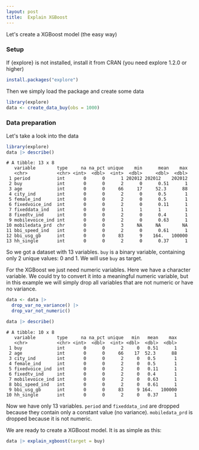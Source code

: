 ```yaml
---
layout: post
title:  Explain XGBoost
---
```


Let's create a XGBoost model (the easy way)

### Setup

If {explore} is not installed, install it from CRAN (you need explore 1.2.0 or higher)

```R
install.packages("explore") 
```

Then we simply load the package and create some data

```R
library(explore)
data <- create_data_buy(obs = 1000)
```
### Data preparation

Let's take a look into the data

```R
library(explore)
data |> describe()
```
```
# A tibble: 13 x 8
   variable        type     na na_pct unique    min      mean    max
   <chr>           <chr> <int>  <dbl>  <int>  <dbl>     <dbl>  <dbl>
 1 period          int       0      0      1 202012 202012    202012
 2 buy             int       0      0      2      0      0.51      1
 3 age             int       0      0     66     17     52.3      88
 4 city_ind        int       0      0      2      0      0.5       1
 5 female_ind      int       0      0      2      0      0.5       1
 6 fixedvoice_ind  int       0      0      2      0      0.11      1
 7 fixeddata_ind   int       0      0      1      1      1         1
 8 fixedtv_ind     int       0      0      2      0      0.4       1
 9 mobilevoice_ind int       0      0      2      0      0.63      1
10 mobiledata_prd  chr       0      0      3     NA     NA        NA
11 bbi_speed_ind   int       0      0      2      0      0.61      1
12 bbi_usg_gb      int       0      0     83      9    164.   100000
13 hh_single       int       0      0      2      0      0.37      1
```
So we got a dataset with 13 variables. `buy` is a binary variable, 
containing only 2 unique values: 0 and 1. We will use `buy` as target.

For the XGBoost we just need numeric variables. Here we have a character variable. 
We could try to convert it into a meaningful numeric variable, but in this example we will simply
drop all variables that are not numeric or have no variance.

```R
data <- data |> 
  drop_var_no_variance() |> 
  drop_var_not_numeric()

data |> describe()
```
```
# A tibble: 10 x 8
   variable        type     na na_pct unique   min   mean    max
   <chr>           <chr> <int>  <dbl>  <int> <dbl>  <dbl>  <dbl>
 1 buy             int       0      0      2     0   0.51      1
 2 age             int       0      0     66    17  52.3      88
 3 city_ind        int       0      0      2     0   0.5       1
 4 female_ind      int       0      0      2     0   0.5       1
 5 fixedvoice_ind  int       0      0      2     0   0.11      1
 6 fixedtv_ind     int       0      0      2     0   0.4       1
 7 mobilevoice_ind int       0      0      2     0   0.63      1
 8 bbi_speed_ind   int       0      0      2     0   0.61      1
 9 bbi_usg_gb      int       0      0     83     9 164.   100000
10 hh_single       int       0      0      2     0   0.37      1
```
Now we have only 13 variables. `period` and `fixeddata_ind` are dropped because they contain only a constant value (no variance).
`mobiledata_prd` is dropped because it is not numeric.

We are ready to create a XGBoost model. It is as simple as this:

```R
data |> explain_xgboost(target = buy)
```




